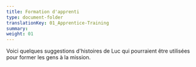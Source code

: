 ```yaml
---
title: Formation d'apprenti
type: document-folder
translationKey: 01_Apprentice-Training
summary: 
weight: 01
---
```

Voici quelques suggestions d'histoires de Luc qui pourraient être utilisées pour former les gens à la mission.